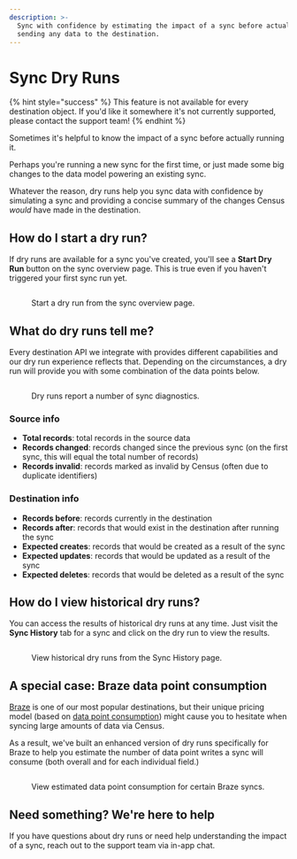 ```yaml
---
description: >-
  Sync with confidence by estimating the impact of a sync before actually
  sending any data to the destination.
---
```


# Sync Dry Runs

{% hint style="success" %}
This feature is not available for every destination object. If you'd like it somewhere it's not currently supported, please contact the support team!
{% endhint %}

Sometimes it's helpful to know the impact of a sync before actually running it.

Perhaps you're running a new sync for the first time, or just made some big changes to the data model powering an existing sync.&#x20;

Whatever the reason, dry runs help you sync data with confidence by simulating a sync and providing a concise summary of the changes Census _would_ have made in the destination.

## How do I start a dry run?

If dry runs are available for a sync you've created, you'll see a **Start Dry Run** button on the sync overview page. This is true even if you haven't triggered your first sync run yet.

<figure><img src="../../.gitbook/assets/CleanShot 2023-11-07 at 14.08.45@2x.png" alt=""><figcaption><p>Start a dry run from the sync overview page.</p></figcaption></figure>

## What do dry runs tell me?

Every destination API we integrate with provides different capabilities and our dry run experience reflects that. Depending on the circumstances, a dry run will provide you with some combination of the data points below.

<figure><img src="../../.gitbook/assets/CleanShot 2023-11-07 at 14.12.42@2x.png" alt=""><figcaption><p>Dry runs report a number of sync diagnostics.</p></figcaption></figure>

### **Source info**

* **Total records**: total records in the source data
* **Records changed**: records changed since the previous sync (on the first sync, this will equal the total number of records)
* **Records invalid**: records marked as invalid by Census (often due to duplicate identifiers)

### Destination info

* **Records before**: records currently in the destination
* **Records after**: records that would exist in the destination after running the sync
* **Expected creates**: records that would be created as a result of the sync
* **Expected updates**: records that would be updated as a result of the sync
* **Expected deletes**: records that would be deleted as a result of the sync

## How do I view historical dry runs?

You can access the results of historical dry runs at any time. Just visit the **Sync History** tab for a sync and click on the dry run to view the results.

<figure><img src="../../.gitbook/assets/CleanShot 2023-11-07 at 14.38.47@2x.png" alt=""><figcaption><p>View historical dry runs from the Sync History page.</p></figcaption></figure>

## A special case: Braze data point consumption

[Braze](../../destinations/braze.md) is one of our most popular destinations, but their unique pricing model (based on [data point consumption](https://www.braze.com/docs/user\_guide/data\_and\_analytics/data\_points/)) might cause you to hesitate when syncing large amounts of data via Census.

As a result, we've built an enhanced version of dry runs specifically for Braze to help you estimate the number of data point writes a sync will consume (both overall and for each individual field.)

<figure><img src="../../.gitbook/assets/CleanShot 2023-11-07 at 14.26.06@2x.png" alt=""><figcaption><p>View estimated data point consumption for certain Braze syncs.</p></figcaption></figure>

## Need something? We're here to help

If you have questions about dry runs or need help understanding the impact of a sync, reach out to the support team via in-app chat.
